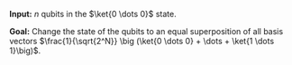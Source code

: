 **Input:** $n$ qubits in the $\ket{0 \dots 0}$ state.

**Goal:**  Change the state of the qubits to an equal superposition of all basis vectors $\frac{1}{\sqrt{2^N}} \big (\ket{0 \dots 0} + \dots + \ket{1 \dots 1}\big)$. 
